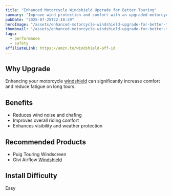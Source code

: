 ```yaml
---
title: "Enhanced Motorcycle Windshield Upgrade for Better Touring"
summary: "Improve wind protection and comfort with an upgraded motorcycle windshield."
pubDate: "2025-07-25T22:18:39"
heroImage: "/assets/enhanced-motorcycle-windshield-upgrade-for-better-touring-hero.jpg"
thumbnail: "/assets/enhanced-motorcycle-windshield-upgrade-for-better-touring-thumb.jpg"
tags:
  - performance
  - safety
affiliateLink: https://amzn.to/windshield-aff-id
---
```


<h2>Why Upgrade</h2>
<p>Enhancing your motorcycle <a href="https://amzn.to/windshield-aff-id" target="_blank" rel="noopener noreferrer">windshield</a> can significantly increase comfort and reduce fatigue on long tours.</p>
<h2>Benefits</h2>
<ul>
  <li>Reduces wind noise and chafing</li>
  <li>Improves overall riding comfort</li>
  <li>Enhances visibility and weather protection</li>
</ul>
<h2>Recommended Products</h2>
<ul>
  <li>Puig Touring Windscreen</li>
  <li>Givi Airflow <a href="https://amzn.to/windshield-aff-id" target="_blank" rel="noopener noreferrer">Windshield</a></li>
</ul>
<h2>Install Difficulty</h2>
<p>Easy</p>